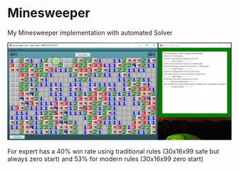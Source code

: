 # Minesweeper
My Minesweeper implementation with automated Solver

![GUI](https://github.com/DavidNHill/Minesweeper/blob/master/Images/ReadMe/GUI.JPG)

For expert has a 40% win rate using traditional rules (30x16x99 safe but always zero start) and 53% for modern rules (30x16x99 zero start)


